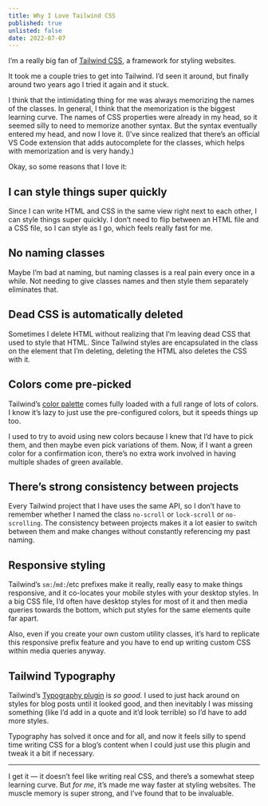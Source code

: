 ```yaml
---
title: Why I Love Tailwind CSS
published: true
unlisted: false
date: 2022-07-07
---
```


I’m a really big fan of [Tailwind CSS](https://tailwindcss.com), a framework for styling websites.

It took me a couple tries to get into Tailwind. I’d seen it around, but finally around two years ago I tried it again and it stuck.

I think that the intimidating thing for me was always memorizing the names of the classes. In general, I think that the memorization is the biggest learning curve. The names of CSS properties were already in my head, so it seemed silly to need to memorize another syntax. But the syntax eventually entered my head, and now I love it. (I’ve since realized that there’s an official VS Code extension that adds autocomplete for the classes, which helps with memorization and is very handy.)

Okay, so some reasons that I love it:

## I can style things super quickly

Since I can write HTML and CSS in the same view right next to each other, I can style things super quickly. I don’t need to flip between an HTML file and a CSS file, so I can style as I go, which feels really fast for me.

## No naming classes

Maybe I’m bad at naming, but naming classes is a real pain every once in a while. Not needing to give classes names and then style them separately eliminates that.

## Dead CSS is automatically deleted

Sometimes I delete HTML without realizing that I’m leaving dead CSS that used to style that HTML. Since Tailwind styles are encapsulated in the class on the element that I’m deleting, deleting the HTML also deletes the CSS with it.

## Colors come pre-picked

Tailwind’s [color palette](https://tailwindcss.com/docs/colors) comes fully loaded with a full range of lots of colors. I know it’s lazy to just use the pre-configured colors, but it speeds things up too.

I used to try to avoid using new colors because I knew that I’d have to pick them, and then maybe even pick variations of them. Now, if I want a green color for a confirmation icon, there’s no extra work involved in having multiple shades of green available.

## There’s strong consistency between projects

Every Tailwind project that I have uses the same API, so I don’t have to remember whether I named the class `no-scroll` or `lock-scroll` or `no-scrolling`. The consistency between projects makes it a lot easier to switch between them and make changes without constantly referencing my past naming.

## Responsive styling

Tailwind’s `sm:`/`md:`/etc prefixes make it really, really easy to make things responsive, and it co-locates your mobile styles with your desktop styles. In a big CSS file, I’d often have desktop styles for most of it and then media queries towards the bottom, which put styles for the same elements quite far apart.

Also, even if you create your own custom utility classes, it’s hard to replicate this responsive prefix feature and you have to end up writing custom CSS within media queries anyway.

## Tailwind Typography

Tailwind’s [Typography plugin](https://tailwindcss.com/docs/typography-plugin) is _so good_. I used to just hack around on styles for blog posts until it looked good, and then inevitably I was missing something (like I’d add in a quote and it’d look terrible) so I’d have to add more styles.

Typography has solved it once and for all, and now it feels silly to spend time writing CSS for a blog’s content when I could just use this plugin and tweak it a bit if necessary.

---

I get it — it doesn’t feel like writing real CSS, and there’s a somewhat steep learning curve. But _for me_, it’s made me way faster at styling websites. The muscle memory is super strong, and I’ve found that to be invaluable.
